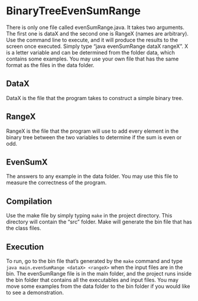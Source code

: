 # BinaryTreeEvenSumRange

There is only one file called evenSumRange.java. It takes two arguments. The first one is dataX and the second one is RangeX (names are arbitrary). Use the command line to execute, and it will produce the results to the screen once executed. Simply type “java evenSumRange dataX rangeX”. X is a letter variable and can be determined from the folder data, which contains some examples. You may use your own file that has the same format as the files in the data folder.

## DataX

DataX is the file that the program takes to construct a simple binary tree.

## RangeX

RangeX is the file that the program will use to add every element in the binary tree between the two variables to determine if the sum is even or odd.

## EvenSumX

The answers to any example in the data folder. You may use this file to measure the correctness of the program.

## Compilation

Use the make file by simply typing ```make``` in the project directory. This directory will contain the “src” folder. Make will generate the bin file that has the class files. 

## Execution

To run, go to the bin file that’s generated by the ```make``` command and type ```java main.evenSumRange <dataX> <rangeX>``` when the input files are in the bin. The evenSumRange file is in the main folder, and the project runs inside the bin folder that contains all the executables and input files. You may move some examples from the data folder to the bin folder if you would like to see a demonstration.
